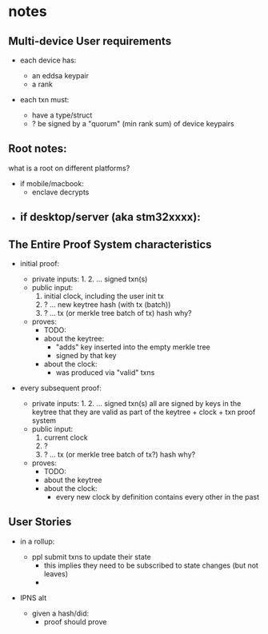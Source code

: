 # notes

## Multi-device User requirements

- each device has:
  - an eddsa keypair
  - a rank

- each txn must:
  - have a type/struct
  - ? be signed by a "quorum" (min rank sum) of device keypairs

## Root notes:

what is a root on different platforms?
- if mobile/macbook:
  - enclave decrypts
- if desktop/server (aka stm32xxxx):
  -

## The Entire Proof System characteristics

- initial proof:
  - private inputs:
    1.
    2. ... signed txn(s)
  - public input:
    1. initial clock, including the user init tx
    2. ? ... new keytree hash (with tx (batch))
    3. ? ... tx (or merkle tree batch of tx) hash
      why?
  - proves:
    - TODO:
    - about the keytree:
      - "adds" key inserted into the empty merkle tree
      - signed by that key
    - about the clock:
      - was produced via "valid" txns

- every subsequent proof:
  - private inputs:
    1.
    2. ... signed txn(s)
      all are signed by keys in the keytree
      that they are valid as part of the keytree + clock + txn proof system
  - public input:
    1. current clock
    2. ?
    3. ? ... tx (or merkle tree batch of tx?) hash
      why?
  - proves:
    - TODO:
    - about the keytree
    - about the clock:
      - every new clock by definition contains every other in the past

## User Stories

- in a rollup:
  - ppl submit txns to update their state
    - this implies they need to be subscribed to state changes (but not leaves)
    -

- IPNS alt
  - given a hash/did:
    - proof should prove
